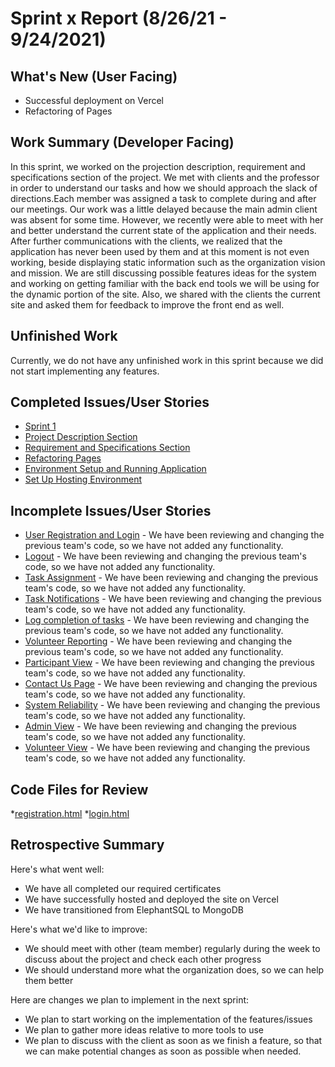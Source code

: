 # Sprint x Report (8/26/21 - 9/24/2021)

## What's New (User Facing)

 * Successful deployment on Vercel
 * Refactoring of Pages

## Work Summary (Developer Facing)

In this sprint, we worked on the projection description, requirement and specifications section of the project. We met with clients and the professor in order to understand our tasks and how we should approach the slack of directions.Each member was assigned a task to complete during and after our meetings. Our work was a little delayed because the main admin client was absent for some time. However, we recently were able to meet with her and better understand the current state of the application and their needs. After further communications with the clients, we realized that the application has never been used by them and at this moment is not even working, beside displaying static information such as the organization vision and mission. We are still discussing possible features ideas for the system and working on getting familiar with the back end tools we will be using for the dynamic portion of the site. Also, we shared with the clients the current site and asked them for feedback to improve the front end as well.

## Unfinished Work

Currently, we do not have any unfinished work in this sprint because we did not start implementing any features.

## Completed Issues/User Stories

  * [Sprint 1](https://github.com/name/RepoName/issues/10)
  * [Project Description Section](https://github.com/awishto-write/GCISL/issues/15)
  * [Requirement and Specifications Section](https://github.com/awishto-write/GCISL/issues/16)
  * [Refactoring Pages](https://github.com/awishto-write/GCISL/issues/1)
  * [Environment Setup and Running Application](https://github.com/awishto-write/GCISL/issues/14)
  * [Set Up Hosting Environment](https://github.com/awishto-write/GCISL/issues/13)


## Incomplete Issues/User Stories

  * [User Registration and Login](https://github.com/awishto-write/GCISL/issues/2) - We have been reviewing and changing the previous team's code, so we have not added any functionality.
  * [Logout](https://github.com/awishto-write/GCISL/issues/3) - We have been reviewing and changing the previous team's code, so we have not added any functionality.
  * [Task Assignment](https://github.com/awishto-write/GCISL/issues/4) - We have been reviewing and changing the previous team's code, so we have not added any functionality.
  * [Task Notifications](https://github.com/awishto-write/GCISL/issues/5) - We have been reviewing and changing the previous team's code, so we have not added any functionality.
  * [Log completion of tasks](https://github.com/awishto-write/GCISL/issues/6) - We have been reviewing and changing the previous team's code, so we have not added any functionality.
  * [Volunteer Reporting](https://github.com/awishto-write/GCISL/issues/7) - We have been reviewing and changing the previous team's code, so we have not added any functionality.
  * [Participant View](https://github.com/awishto-write/GCISL/issues/8) - We have been reviewing and changing the previous team's code, so we have not added any functionality.
  * [Contact Us Page](https://github.com/awishto-write/GCISL/issues/9) - We have been reviewing and changing the previous team's code, so we have not added any functionality.
  * [System Reliability](https://github.com/awishto-write/GCISL/issues/10) - We have been reviewing and changing the previous team's code, so we have not added any functionality.
  * [Admin View](https://github.com/awishto-write/GCISL/issues/11) - We have been reviewing and changing the previous team's code, so we have not added any functionality.
  * [Volunteer View](https://github.com/awishto-write/GCISL/issues/12) - We have been reviewing and changing the previous team's code, so we have not added any functionality.


## Code Files for Review
  *[registration.html](https://github.com/awishto-write/GCISL/projectGCISL/templates/registration.html)
  *[login.html](https://github.com/awishto-write/GCISL/projectGCISL/templates/login.html)
 
## Retrospective Summary
Here's what went well:
  * We have all completed our required certificates
  * We have successfully hosted and deployed the site on Vercel
  * We have transitioned from ElephantSQL to MongoDB
 
Here's what we'd like to improve:
  * We should meet with other (team member) regularly during the week to discuss about the project and check each other progress
  * We should understand more what the organization does, so we can help them better
  
Here are changes we plan to implement in the next sprint:
  * We plan to start working on the implementation of the features/issues
  * We plan to gather more ideas relative to more tools to use 
  * We plan to discuss with the client as soon as we finish a feature, so that we can make potential changes as soon as possible when needed.